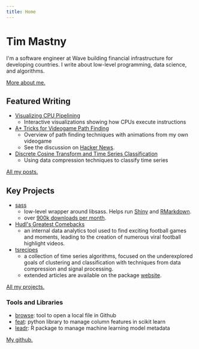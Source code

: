```yaml
---
title: Home
---
```


# Tim Mastny

I'm a software engineer at Wave building financial infrastructure for developing countries.
I write about low-level programming, data science, and algorithms.

[More about me.](/about)

## Featured Writing
* [Visualizing CPU Pipelining](/blog/visualizing-cpu-pipelining)
  * Interactive visualizations showing how CPUs execute instructions
* [A* Tricks for Videogame Path Finding](/blog/a-star-tricks-for-videogame-path-finding/)
  * Overview of path finding techniques with animations from my own videogame
  * See the discussion on [Hacker News](https://news.ycombinator.com/item?id=38833658).
* [Discrete Cosine Transform and Time Series Classification](/blog/discrete-cosine-transform-time-series-classification/)
  * Using data compression techniques to classify time series

[All my posts.](/blog)

## Key Projects
* [sass](https://github.com/rstudio/sass/)
  * low-level wrapper around libsass. Helps run [Shiny](https://github.com/rstudio/shiny) and [RMarkdown](https://github.com/rstudio/rmarkdown).
  * over [900k downloads per month](https://cranlogs.r-pkg.org/badges/sass).
* [Hudl's Greatest Comebacks](https://www.hudl.com/video/5ef26c24ab93fb1a10868c39)
  * an internal data analytics tool used to find exciting football games and moments,
    leading to the creation of numerous viral football highlight videos.
* [tsrecipes](https://github.com/tmastny/tsrecipes/)
  * a collection of time series algorithms, focused on the underexplored goals of clustering and classification
    with techniques from data compression and signal processing.
  * extended articles are available on the package [website](https://tmastny.github.io/tsrecipes/articles/time-series-clustering.html).

[All my projects.](/projects)

### Tools and Libraries

* [browse](https://github.com/tmastny/browse): tool to open a local file in Github
* [feat](https://github.com/tmastny/feat): python library to manage column features in scikit learn
* [leadr](https://github.com/tmastny/leadr): R package to manage machine learning model metadata

[My github.](https://github.com/tmastny)
